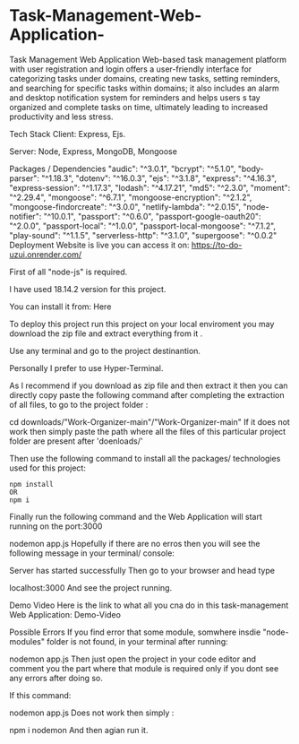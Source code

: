 # Task-Management-Web-Application-
Task Management Web Application
Web-based task management platform with user registration and login offers a user-friendly interface for categorizing tasks under domains, creating new tasks, setting reminders, and searching for specific tasks within domains; it also includes an alarm and desktop notification system for reminders and helps users s tay organized and complete tasks on time, ultimately leading to increased productivity and less stress.

Tech Stack
Client: Express, Ejs.

Server: Node, Express, MongoDB, Mongoose

Packages / Dependencies
"audic": "^3.0.1",
"bcrypt": "^5.1.0",
"body-parser": "^1.18.3",
"dotenv": "^16.0.3",
"ejs": "^3.1.8",
"express": "^4.16.3",
"express-session": "^1.17.3",
"lodash": "^4.17.21",
"md5": "^2.3.0",
"moment": "^2.29.4",
"mongoose": "^6.7.1",
"mongoose-encryption": "^2.1.2",
"mongoose-findorcreate": "^3.0.0",
"netlify-lambda": "^2.0.15",
"node-notifier": "^10.0.1",
"passport": "^0.6.0",
"passport-google-oauth20": "^2.0.0",
"passport-local": "^1.0.0",
"passport-local-mongoose": "^7.1.2",
"play-sound": "^1.1.5",
"serverless-http": "^3.1.0",
"supergoose": "^0.0.2"
Deployment
Website is live you can access it on: https://to-do-uzui.onrender.com/

First of all "node-js" is required.

I have used 18.14.2 version for this project.

You can install it from: Here

To deploy this project run this project on your local enviroment you may download the zip file and extract everything from it .

Use any terminal and go to the project destinantion.

Personally I prefer to use Hyper-Terminal.

As I recommend if you download as zip file and then extract it then you can directly copy paste the following command after completing the extraction of all files, to go to the project folder :

  cd downloads/"Work-Organizer-main"/"Work-Organizer-main"
If it does not work then simply paste the path where all the files of this particular project folder are present after 'doenloads/'

Then use the following command to install all the packages/ technologies used for this project:

    npm install 
    OR
    npm i
Finally run the following command and the Web Application will start running on the port:3000

  nodemon app.js
Hopefully if there are no erros then you will see the following message in your terminal/ console:

  Server has started successfully
Then go to your browser and head type

  localhost:3000
And see the project running.

Demo Video
Here is the link to what all you cna do in this task-management Web Application: Demo-Video

Possible Errors
If you find error that some module, somwhere insdie "node-modules" folder is not found, in your terminal after running:

  nodemon app.js
Then just open the project in your code editor and comment you the part where that module is required only if you dont see any errors after doing so.

If this command:

  nodemon app.js
Does not work then simply :

  npm i nodemon
And then agian run it.
